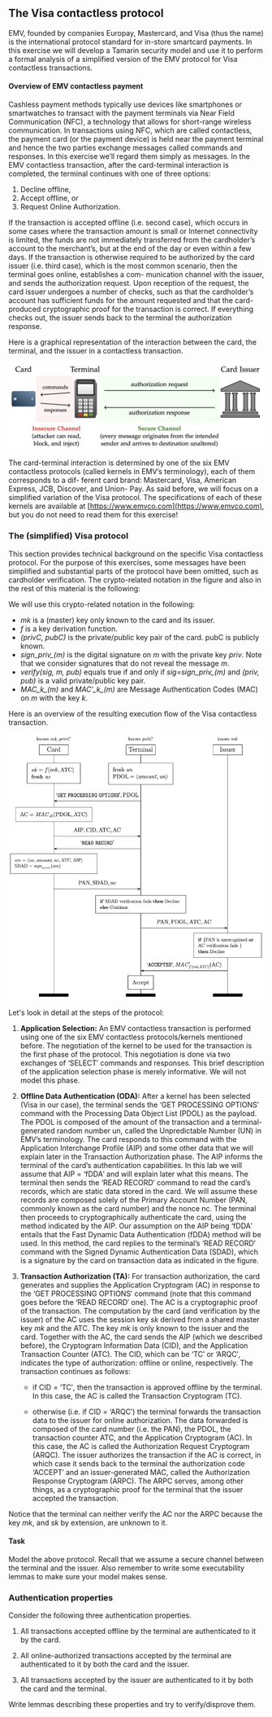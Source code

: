 ## The Visa contactless protocol

EMV, founded by companies Europay, Mastercard, and Visa (thus the name) is the international protocol standard for in-store smartcard payments. In this exercise we will develop a Tamarin security model and use it to perform a formal analysis of a simplified version of the EMV protocol for Visa contactless transactions.

#### Overview of EMV contactless payment


Cashless payment methods typically use devices like smartphones or smartwatches to transact with the payment terminals via Near Field Communication (NFC), a technology that allows for short-range wireless communication. In transactions using NFC, which are called contactless, the payment card (or the payment device) is held near the payment terminal and hence the two parties exchange messages called commands and responses. In this exercise we’ll regard them simply as messages.
In the EMV contactless transaction, after the card-terminal interaction is completed, the terminal continues with one of three options:

1. Decline offline,
2. Accept offline, or
3. Request Online Authorization.


If the transaction is accepted offline (i.e. second case), which occurs in some cases where the transaction amount is small or Internet connectivity is limited, the funds are not immediately transferred from the cardholder’s account to the merchant’s, but at the end of the day or even within a few days. If the transaction is otherwise required to be authorized by the card issuer (i.e. third case), which
is the most common scenario, then the terminal goes online, establishes a com- munication channel with the issuer, and sends the authorization request. Upon reception of the request, the card issuer undergoes a number of checks, such as that the cardholder’s account has sufficient funds for the amount requested and that the card-produced cryptographic proof for the transaction is correct. If everything checks out, the issuer sends back to the terminal the authorization response. 

Here is a graphical representation of the interaction between the card, the terminal, and the issuer in a contactless transaction.

![Agents](./figures/emv_fig1.png)


The card-terminal interaction is determined by one of the six EMV contactless protocols (called kernels in EMV’s terminology), each of them corresponds to a dif- ferent card brand: Mastercard, Visa, American Express, JCB, Discover, and Union- Pay. As said before, we will focus on a simplified variation of the Visa protocol. The specifications of each of these kernels are available at [https://www.emvco.com](https://www.emvco.com), but you do not need to read them for this exercise!

### The (simplified) Visa protocol

This section provides technical background on the specific Visa contactless protocol. For the purpose of this exercises, some messages have been simplified and substantial parts of the protocol have been omitted, such as cardholder verification.  The crypto-related notation in the figure and also in the rest of this material is the following:

We will use this crypto-related notation in the following:
* _mk_ is a (master) key only known to the card and its issuer.
* _f_ is a key derivation function.
* _(privC, pubC)_ is the private/public key pair of the card. pubC is publicly known.
* _sign\_priv\_(m)_ is the digital signature on _m_ with the private key _priv_. Note that we consider signatures that do not reveal the message _m_.
* _verify(sig, m, pub)_ equals true if and only if _sig=sign\_priv\_(m)_ and _(priv, pub)_ is a valid private/public key pair.
* _MAC\_k\_(m)_ and _MAC′\_k\_(m)_ are Message Authentication Codes (MAC) on _m_ with the key _k_.

Here is an overview of the resulting execution flow of the Visa contactless transaction.

![Msc](./figures/emv_fig2.png)

Let's look in detail at the steps of the protocol:

1. **Application Selection:** An EMV contactless transaction is performed using one of the six EMV contactless protocols/kernels mentioned before. The negotiation of the kernel to be used for the transaction is the first phase of the protocol. This negotiation is done via two exchanges of ‘SELECT′ commands and responses.
This brief description of the application selection phase is merely informative. We will not model this phase.

2. **Offline Data Authentication (ODA):** After a kernel has been selected (Visa in our case), the terminal sends the ‘GET PROCESSING OPTIONS′ command with the Processing Data Object List (PDOL) as the payload. The PDOL is composed
of the amount of the transaction and a terminal-generated random number un, called the Unpredictable Number (UN) in EMV’s terminology.
The card responds to this command with the Application Interchange Profile (AIP) and some other data that we will explain later in the Transaction Authorization phase. The AIP informs the terminal of the card’s authentication capabilities. In this lab we will assume that AIP = ‘fDDA′ and will explain later what this means.
The terminal then sends the ‘READ RECORD′ command to read the card’s records, which are static data stored in the card. We will assume these records are composed solely of the Primary Account Number (PAN, commonly known as the card number) and the nonce nc.
The terminal then proceeds to cryptographically authenticate the card, using the method indicated by the AIP. Our assumption on the AIP being ‘fDDA′ entails that the Fast Dynamic Data Authentication (fDDA) method will be used. In this method, the card replies to the terminal’s ‘READ RECORD′ command with the Signed Dynamic Authentication Data (SDAD), which is a signature by the
card on transaction data as indicated in the figure.


3. **Transaction Authorization (TA):** For transaction authorization, the card generates
and supplies the Application Cryptogram (AC) in response to the ‘GET PROCESSING OPTIONS′ command (note that this command goes before the ‘READ RECORD′ one). The AC is a cryptographic proof of the transaction. The computation by the card (and verification by the issuer) of the AC uses the session key _sk_ derived from a shared master key _mk_ and the ATC. The key _mk_ is only known to the issuer and the card.
 Together with the AC, the card sends the AIP (which we described before), the Cryptogram Information Data (CID), and the Application Transaction Counter (ATC). The CID, which can be ‘TC′ or ‘ARQC′, indicates the type of authorization: offline or online, respectively.
The transaction continues as follows:
    * if CID = ‘TC′, then the transaction is approved offline by the terminal. In this case, the AC is called the Transaction Cryptogram (TC).

    * otherwise (i.e. if CID = ‘ARQC′) the terminal forwards the transaction data to the issuer for online authorization. The data forwarded is composed of the card number (i.e. the PAN), the PDOL, the transaction counter ATC, and the Application Cryptogram (AC). In this case, the AC is called the Authorization Request Cryptogram (ARQC). 
  The issuer authorizes the transaction if the AC is correct, in which case it sends back to the terminal the authorization code ‘ACCEPT′ and an issuer-generated MAC, called the Authorization Response Cryptogram (ARPC). The ARPC serves, among other things, as a cryptographic proof for the terminal that the issuer accepted the transaction.


Notice that the terminal can neither verify the AC nor the ARPC because the key _mk_, and _sk_ by extension, are unknown to it.

#### Task

Model the above protocol. Recall that we assume a secure channel between the terminal and the issuer.
Also remember to write some executability lemmas to make sure your model makes sense. 

### Authentication properties

Consider the following three authentication properties.

1. All transactions accepted offline by the terminal are authenticated to it by the card. 

2. All online-authorized transactions accepted by the terminal are authenticated to it by both the card and the issuer. 

3. All transactions accepted by the issuer are authenticated to it by both the card and the terminal.

Write lemmas describing these properties and try to verify/disprove them.